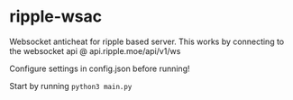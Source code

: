 # ripple-wsac
Websocket anticheat for ripple based server.
This works by connecting to the websocket api @ api.ripple.moe/api/v1/ws

Configure settings in config.json before running!

Start by running `python3 main.py`
